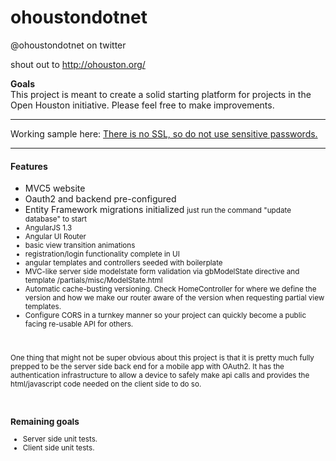 # ohoustondotnet
  @ohoustondotnet on twitter
  
  shout out to http://ohouston.org/

**Goals**<br/>
This project is meant to create a solid starting platform for projects in the Open Houston initiative. Please feel free to make improvements.
<hr/>
Working sample here: <a href="http://ohoustondotnet.azurewebsites.net" target="_blank">There is no SSL, so do not use sensitive passwords.</a>
<br>
<hr/>
<h4>Features</h4>
<ul>
<li>MVC5 website</li>
<li>Oauth2 and backend pre-configured</li>
<li>Entity Framework migrations initialized <small>just run the command "update database" to start</li>
<li>AngularJS 1.3</li>
<li>Angular UI Router</li>
<li>basic view transition animations</li>
<li>registration/login functionality complete in UI</li>
<li>angular templates and controllers seeded with boilerplate</li>
<li>MVC-like server side modelstate form validation via gbModelState directive and template /partials/misc/ModelState.html </li>
<li>Automatic cache-busting versioning. Check HomeController for where we define the version and how we make our router aware of the version when requesting partial view templates.</li>
<li>Configure CORS in a turnkey manner so your project can quickly become a public facing re-usable API for others.</li>
</ul>
<br/>
<p>
One thing that might not be super obvious about this project is that it is pretty much fully prepped to be the server side back end for a mobile app with OAuth2. It has the authentication infrastructure to allow a device to safely make api calls and provides the html/javascript code needed on the client side to do so. 
</p>
<br/>
<h3>Remaining goals</h3>
<ul>
<li>Server side unit tests.</li>
<li>Client side unit tests.</li>
</ul>